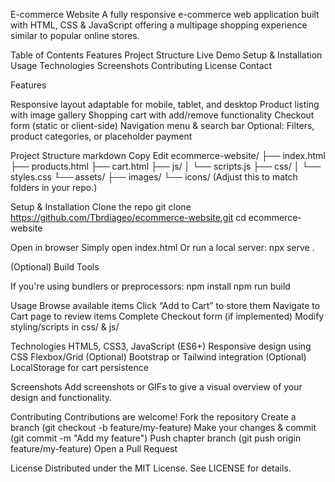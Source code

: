 E-commerce Website
A fully responsive e-commerce web application built with HTML, CSS & JavaScript offering a multipage shopping experience similar to popular online stores.

Table of Contents
 Features
 Project Structure
 Live Demo
 Setup & Installation
 Usage
 Technologies
 Screenshots
 Contributing
 License
 Contact


Features

  Responsive layout adaptable for mobile, tablet, and desktop
  Product listing with image gallery
  Shopping cart with add/remove functionality
  Checkout form (static or client-side)
  Navigation menu & search bar
  Optional: Filters, product categories, or placeholder payment

Project Structure
  markdown
  Copy
  Edit
  ecommerce-website/
  ├── index.html
  ├── products.html
  ├── cart.html
  ├── js/
  │   └── scripts.js
  ├── css/
  │   └── styles.css
  └── assets/
      ├── images/
      └── icons/
  (Adjust this to match folders in your repo.)


Setup & Installation
  Clone the repo
    git clone https://github.com/Tbrdiageo/ecommerce-website.git
    cd ecommerce-website
    
Open in browser
  Simply open index.html
  Or run a local server:
    npx serve .
  
  (Optional) Build Tools

If you're using bundlers or preprocessors:
  npm install
  npm run build
  
Usage
  Browse available items
  Click “Add to Cart” to store them
  Navigate to Cart page to review items
  Complete Checkout form (if implemented)
  Modify styling/scripts in css/ & js/

Technologies
  HTML5, CSS3, JavaScript (ES6+)
  Responsive design using CSS Flexbox/Grid
  (Optional) Bootstrap or Tailwind integration
  (Optional) LocalStorage for cart persistence

Screenshots
  Add screenshots or GIFs to give a visual overview of your design and functionality.

Contributing
Contributions are welcome!
  Fork the repository
  Create a branch (git checkout -b feature/my-feature)
  Make your changes & commit (git commit -m "Add my feature")
  Push chapter branch (git push origin feature/my-feature)
  Open a Pull Request

License
Distributed under the MIT License. See LICENSE for details.


